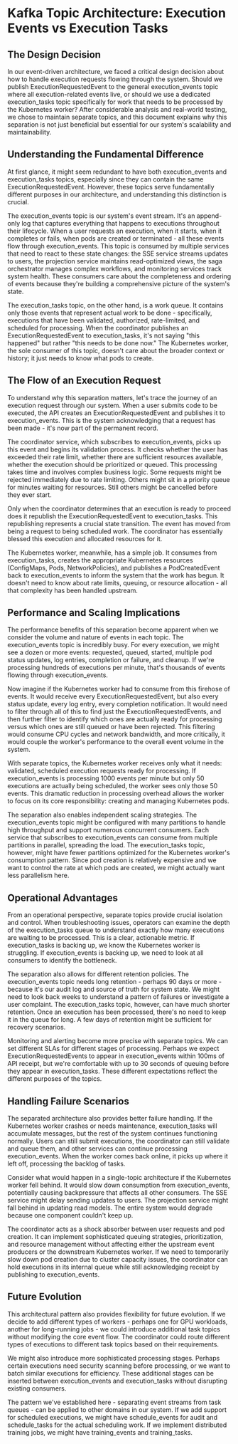# Kafka Topic Architecture: Execution Events vs Execution Tasks

## The Design Decision

In our event-driven architecture, we faced a critical design decision about how to handle execution requests flowing through the system. Should we publish ExecutionRequestedEvent to the general execution_events topic where all execution-related events live, or should we use a dedicated execution_tasks topic specifically for work that needs to be processed by the Kubernetes worker? After considerable analysis and real-world testing, we chose to maintain separate topics, and this document explains why this separation is not just beneficial but essential for our system's scalability and maintainability.

## Understanding the Fundamental Difference

At first glance, it might seem redundant to have both execution_events and execution_tasks topics, especially since they can contain the same ExecutionRequestedEvent. However, these topics serve fundamentally different purposes in our architecture, and understanding this distinction is crucial.

The execution_events topic is our system's event stream. It's an append-only log that captures everything that happens to executions throughout their lifecycle. When a user requests an execution, when it starts, when it completes or fails, when pods are created or terminated - all these events flow through execution_events. This topic is consumed by multiple services that need to react to these state changes: the SSE service streams updates to users, the projection service maintains read-optimized views, the saga orchestrator manages complex workflows, and monitoring services track system health. These consumers care about the completeness and ordering of events because they're building a comprehensive picture of the system's state.

The execution_tasks topic, on the other hand, is a work queue. It contains only those events that represent actual work to be done - specifically, executions that have been validated, authorized, rate-limited, and scheduled for processing. When the coordinator publishes an ExecutionRequestedEvent to execution_tasks, it's not saying "this happened" but rather "this needs to be done now." The Kubernetes worker, the sole consumer of this topic, doesn't care about the broader context or history; it just needs to know what pods to create.

## The Flow of an Execution Request

To understand why this separation matters, let's trace the journey of an execution request through our system. When a user submits code to be executed, the API creates an ExecutionRequestedEvent and publishes it to execution_events. This is the system acknowledging that a request has been made - it's now part of the permanent record.

The coordinator service, which subscribes to execution_events, picks up this event and begins its validation process. It checks whether the user has exceeded their rate limit, whether there are sufficient resources available, whether the execution should be prioritized or queued. This processing takes time and involves complex business logic. Some requests might be rejected immediately due to rate limiting. Others might sit in a priority queue for minutes waiting for resources. Still others might be cancelled before they ever start.

Only when the coordinator determines that an execution is ready to proceed does it republish the ExecutionRequestedEvent to execution_tasks. This republishing represents a crucial state transition. The event has moved from being a request to being scheduled work. The coordinator has essentially blessed this execution and allocated resources for it.

The Kubernetes worker, meanwhile, has a simple job. It consumes from execution_tasks, creates the appropriate Kubernetes resources (ConfigMaps, Pods, NetworkPolicies), and publishes a PodCreatedEvent back to execution_events to inform the system that the work has begun. It doesn't need to know about rate limits, queuing, or resource allocation - all that complexity has been handled upstream.

## Performance and Scaling Implications

The performance benefits of this separation become apparent when we consider the volume and nature of events in each topic. The execution_events topic is incredibly busy. For every execution, we might see a dozen or more events: requested, queued, started, multiple pod status updates, log entries, completion or failure, and cleanup. If we're processing hundreds of executions per minute, that's thousands of events flowing through execution_events.

Now imagine if the Kubernetes worker had to consume from this firehose of events. It would receive every ExecutionRequestedEvent, but also every status update, every log entry, every completion notification. It would need to filter through all of this to find just the ExecutionRequestedEvents, and then further filter to identify which ones are actually ready for processing versus which ones are still queued or have been rejected. This filtering would consume CPU cycles and network bandwidth, and more critically, it would couple the worker's performance to the overall event volume in the system.

With separate topics, the Kubernetes worker receives only what it needs: validated, scheduled execution requests ready for processing. If execution_events is processing 1000 events per minute but only 50 executions are actually being scheduled, the worker sees only those 50 events. This dramatic reduction in processing overhead allows the worker to focus on its core responsibility: creating and managing Kubernetes pods.

The separation also enables independent scaling strategies. The execution_events topic might be configured with many partitions to handle high throughput and support numerous concurrent consumers. Each service that subscribes to execution_events can consume from multiple partitions in parallel, spreading the load. The execution_tasks topic, however, might have fewer partitions optimized for the Kubernetes worker's consumption pattern. Since pod creation is relatively expensive and we want to control the rate at which pods are created, we might actually want less parallelism here.

## Operational Advantages

From an operational perspective, separate topics provide crucial isolation and control. When troubleshooting issues, operators can examine the depth of the execution_tasks queue to understand exactly how many executions are waiting to be processed. This is a clear, actionable metric. If execution_tasks is backing up, we know the Kubernetes worker is struggling. If execution_events is backing up, we need to look at all consumers to identify the bottleneck.

The separation also allows for different retention policies. The execution_events topic needs long retention - perhaps 90 days or more - because it's our audit log and source of truth for system state. We might need to look back weeks to understand a pattern of failures or investigate a user complaint. The execution_tasks topic, however, can have much shorter retention. Once an execution has been processed, there's no need to keep it in the queue for long. A few days of retention might be sufficient for recovery scenarios.

Monitoring and alerting become more precise with separate topics. We can set different SLAs for different stages of processing. Perhaps we expect ExecutionRequestedEvents to appear in execution_events within 100ms of API receipt, but we're comfortable with up to 30 seconds of queuing before they appear in execution_tasks. These different expectations reflect the different purposes of the topics.

## Handling Failure Scenarios

The separated architecture also provides better failure handling. If the Kubernetes worker crashes or needs maintenance, execution_tasks will accumulate messages, but the rest of the system continues functioning normally. Users can still submit executions, the coordinator can still validate and queue them, and other services can continue processing execution_events. When the worker comes back online, it picks up where it left off, processing the backlog of tasks.

Consider what would happen in a single-topic architecture if the Kubernetes worker fell behind. It would slow down consumption from execution_events, potentially causing backpressure that affects all other consumers. The SSE service might delay sending updates to users. The projection service might fall behind in updating read models. The entire system would degrade because one component couldn't keep up.

The coordinator acts as a shock absorber between user requests and pod creation. It can implement sophisticated queuing strategies, prioritization, and resource management without affecting either the upstream event producers or the downstream Kubernetes worker. If we need to temporarily slow down pod creation due to cluster capacity issues, the coordinator can hold executions in its internal queue while still acknowledging receipt by publishing to execution_events.

## Future Evolution

This architectural pattern also provides flexibility for future evolution. If we decide to add different types of workers - perhaps one for GPU workloads, another for long-running jobs - we could introduce additional task topics without modifying the core event flow. The coordinator could route different types of executions to different task topics based on their requirements.

We might also introduce more sophisticated processing stages. Perhaps certain executions need security scanning before processing, or we want to batch similar executions for efficiency. These additional stages can be inserted between execution_events and execution_tasks without disrupting existing consumers.

The pattern we've established here - separating event streams from task queues - can be applied to other domains in our system. If we add support for scheduled executions, we might have schedule_events for audit and schedule_tasks for the actual scheduling work. If we implement distributed training jobs, we might have training_events and training_tasks.
